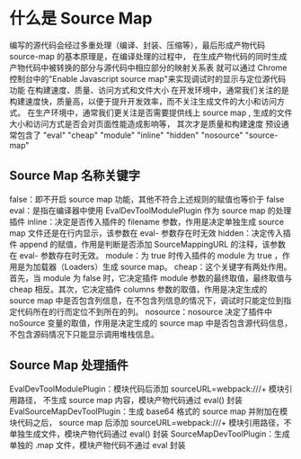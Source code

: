 <!--
 * @Description: 正确使用 SourceMap
 * @Autor: lijinpeng
 * @Date: 2021-03-10 23:39:36
 * @LastEditors: lijinpeng
-->
# 什么是 Source Map
编写的源代码会经过多重处理（编译、封装、压缩等），最后形成产物代码
source-map 的基本原理是，在编译处理的过程中，
在生成产物代码的同时生成产物代码中被转换的部分与源代码中相应部分的映射关系表
就可以通过 Chrome 控制台中的"Enable Javascript source map"来实现调试时的显示与定位源代码功能
在构建速度、质量、访问方式和文件大小
在开发环境中，通常我们关注的是构建速度快，质量高，以便于提升开发效率，而不关注生成文件的大小和访问方式。
在生产环境中，通常我们更关注是否需要提供线上 source map , 生成的文件大小和访问方式是否会对页面性能造成影响等，
其次才是质量和构建速度
预设通常包含了 "eval" "cheap" "module" "inline" "hidden" "nosource" "source-map"

## Source Map 名称关键字
false：即不开启 source map 功能，其他不符合上述规则的赋值也等价于 false
eval：是指在编译器中使用 EvalDevToolModulePlugin 作为 source map 的处理插件
inline：决定是否传入插件的 filename 参数，作用是决定单独生成 source map 文件还是在行内显示，该参数在 eval- 参数存在时无效
hidden：决定传入插件 append 的赋值，作用是判断是否添加 SourceMappingURL 的注释，该参数在 eval- 参数存在时无效。
module：为 true 时传入插件的 module 为 true ，作用是为加载器（Loaders）生成 source map。
cheap：这个关键字有两处作用。首先，当 module 为 false 时，它决定插件 module 参数的最终取值，最终取值与 cheap 相反。其次，它决定插件 columns 参数的取值，作用是决定生成的 source map 中是否包含列信息，在不包含列信息的情况下，调试时只能定位到指定代码所在的行而定位不到所在的列。
nosource：nosource 决定了插件中 noSource 变量的取值，作用是决定生成的 source map 中是否包含源代码信息，不包含源码情况下只能显示调用堆栈信息。

## Source Map 处理插件
EvalDevToolModulePlugin：模块代码后添加 sourceURL=webpack:///+ 模块引用路径，
不生成 source map 内容，模块产物代码通过 eval() 封装
EvalSourceMapDevToolPlugin：生成 base64 格式的 source map 并附加在模块代码之后，
source map 后添加 sourceURL=webpack:///+ 模块引用路径，不单独生成文件，模块产物代码通过 eval() 封装
SourceMapDevToolPlugin：生成单独的 .map 文件，模块产物代码不通过 eval 封装


